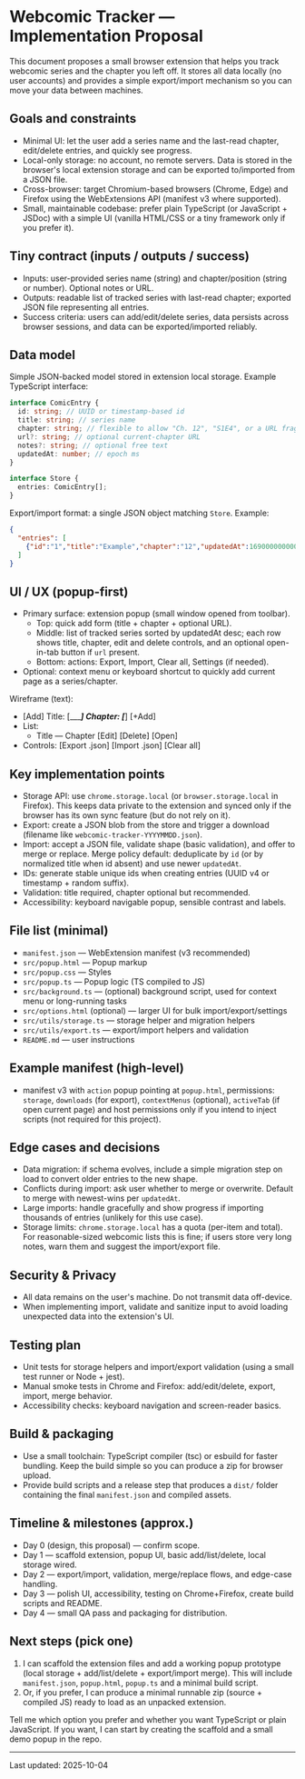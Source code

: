 # Webcomic Tracker — Implementation Proposal

This document proposes a small browser extension that helps you track webcomic series and the chapter you left off. It stores all data locally (no user accounts) and provides a simple export/import mechanism so you can move your data between machines.

## Goals and constraints
- Minimal UI: let the user add a series name and the last-read chapter, edit/delete entries, and quickly see progress.
- Local-only storage: no account, no remote servers. Data is stored in the browser's local extension storage and can be exported to/imported from a JSON file.
- Cross-browser: target Chromium-based browsers (Chrome, Edge) and Firefox using the WebExtensions API (manifest v3 where supported).
- Small, maintainable codebase: prefer plain TypeScript (or JavaScript + JSDoc) with a simple UI (vanilla HTML/CSS or a tiny framework only if you prefer it).

## Tiny contract (inputs / outputs / success)
- Inputs: user-provided series name (string) and chapter/position (string or number). Optional notes or URL.
- Outputs: readable list of tracked series with last-read chapter; exported JSON file representing all entries.
- Success criteria: users can add/edit/delete series, data persists across browser sessions, and data can be exported/imported reliably.

## Data model
Simple JSON-backed model stored in extension local storage. Example TypeScript interface:

```ts
interface ComicEntry {
  id: string; // UUID or timestamp-based id
  title: string; // series name
  chapter: string; // flexible to allow "Ch. 12", "S1E4", or a URL fragment
  url?: string; // optional current-chapter URL
  notes?: string; // optional free text
  updatedAt: number; // epoch ms
}

interface Store {
  entries: ComicEntry[];
}
```

Export/import format: a single JSON object matching `Store`. Example:

```json
{
  "entries": [
    {"id":"1","title":"Example","chapter":"12","updatedAt":1690000000000}
  ]
}
```

## UI / UX (popup-first)
- Primary surface: extension popup (small window opened from toolbar).
  - Top: quick add form (title + chapter + optional URL).
  - Middle: list of tracked series sorted by updatedAt desc; each row shows title, chapter, edit and delete controls, and an optional open-in-tab button if `url` present.
  - Bottom: actions: Export, Import, Clear all, Settings (if needed).
- Optional: context menu or keyboard shortcut to quickly add current page as a series/chapter.

Wireframe (text):
- [Add] Title: [________] Chapter: [_____] [+Add]
- List:
  - Title  — Chapter  [Edit] [Delete] [Open]
- Controls: [Export .json] [Import .json] [Clear all]

## Key implementation points
- Storage API: use `chrome.storage.local` (or `browser.storage.local` in Firefox). This keeps data private to the extension and synced only if the browser has its own sync feature (but do not rely on it).
- Export: create a JSON blob from the store and trigger a download (filename like `webcomic-tracker-YYYYMMDD.json`).
- Import: accept a JSON file, validate shape (basic validation), and offer to merge or replace. Merge policy default: deduplicate by `id` (or by normalized title when id absent) and use newer `updatedAt`.
- IDs: generate stable unique ids when creating entries (UUID v4 or timestamp + random suffix).
- Validation: title required, chapter optional but recommended.
- Accessibility: keyboard navigable popup, sensible contrast and labels.

## File list (minimal)
- `manifest.json` — WebExtension manifest (v3 recommended)
- `src/popup.html` — Popup markup
- `src/popup.css` — Styles
- `src/popup.ts` — Popup logic (TS compiled to JS)
- `src/background.ts` — (optional) background script, used for context menu or long-running tasks
- `src/options.html` (optional) — larger UI for bulk import/export/settings
- `src/utils/storage.ts` — storage helper and migration helpers
- `src/utils/export.ts` — export/import helpers and validation
- `README.md` — user instructions

## Example manifest (high-level)
- manifest v3 with `action` popup pointing at `popup.html`, permissions: `storage`, `downloads` (for export), `contextMenus` (optional), `activeTab` (if open current page) and host permissions only if you intend to inject scripts (not required for this project).

## Edge cases and decisions
- Data migration: if schema evolves, include a simple migration step on load to convert older entries to the new shape.
- Conflicts during import: ask user whether to merge or overwrite. Default to merge with newest-wins per `updatedAt`.
- Large imports: handle gracefully and show progress if importing thousands of entries (unlikely for this use case).
- Storage limits: `chrome.storage.local` has a quota (per-item and total). For reasonable-sized webcomic lists this is fine; if users store very long notes, warn them and suggest the import/export file.

## Security & Privacy
- All data remains on the user's machine. Do not transmit data off-device.
- When implementing import, validate and sanitize input to avoid loading unexpected data into the extension's UI.

## Testing plan
- Unit tests for storage helpers and import/export validation (using a small test runner or Node + jest).
- Manual smoke tests in Chrome and Firefox: add/edit/delete, export, import, merge behavior.
- Accessibility checks: keyboard navigation and screen-reader basics.

## Build & packaging
- Use a small toolchain: TypeScript compiler (tsc) or esbuild for faster bundling. Keep the build simple so you can produce a zip for browser upload.
- Provide build scripts and a release step that produces a `dist/` folder containing the final `manifest.json` and compiled assets.

## Timeline & milestones (approx.)
- Day 0 (design, this proposal) — confirm scope.
- Day 1 — scaffold extension, popup UI, basic add/list/delete, local storage wired.
- Day 2 — export/import, validation, merge/replace flows, and edge-case handling.
- Day 3 — polish UI, accessibility, testing on Chrome+Firefox, create build scripts and README.
- Day 4 — small QA pass and packaging for distribution.

## Next steps (pick one)
1. I can scaffold the extension files and add a working popup prototype (local storage + add/list/delete + export/import merge). This will include `manifest.json`, `popup.html`, `popup.ts` and a minimal build script.
2. Or, if you prefer, I can produce a minimal runnable zip (source + compiled JS) ready to load as an unpacked extension.

Tell me which option you prefer and whether you want TypeScript or plain JavaScript. If you want, I can start by creating the scaffold and a small demo popup in the repo.

---
Last updated: 2025-10-04

